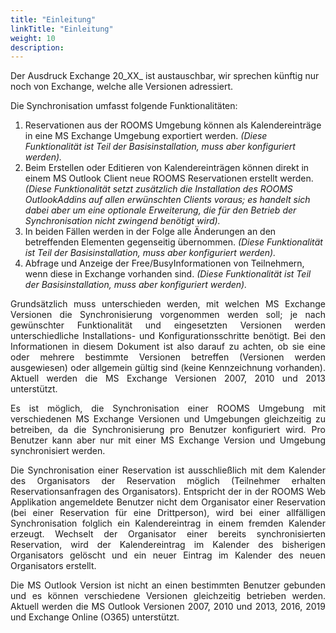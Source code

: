 ```yaml
---
title: "Einleitung"
linkTitle: "Einleitung"
weight: 10
description:
---
```

Der Ausdruck Exchange 20_XX_ ist austauschbar, wir sprechen künftig nur noch von Exchange, welche alle Versionen adressiert.

Die Synchronisation umfasst folgende Funktionalitäten:

1. Reservationen aus der ROOMS Umgebung können als Kalendereinträge in eine MS Exchange Umgebung exportiert werden. _(Diese Funktionalität ist Teil der Basisinstallation, muss aber konfiguriert werden)._
2. Beim Erstellen oder Editieren von Kalendereinträgen können direkt in einem MS Outlook Client neue ROOMS Reservationen erstellt werden. _(Diese Funktionalität setzt zusätzlich die Installation des ROOMS OutlookAddins auf allen erwünschten Clients voraus; es handelt sich dabei aber um eine optionale Erweiterung, die für den Betrieb der Synchronisation nicht zwingend benötigt wird)._
3. In beiden Fällen werden in der Folge alle Änderungen an den betreffenden Elementen gegenseitig übernommen. _(Diese Funktionalität ist Teil der Basisinstallation, muss aber konfiguriert werden)._
4. Abfrage und Anzeige der Free/BusyInformationen von Teilnehmern, wenn diese in Exchange vorhanden sind. _(Diese Funktionalität ist Teil der Basisinstallation, muss aber konfiguriert werden)._

<p align="justify">
Grundsätzlich muss unterschieden werden, mit welchen MS Exchange Versionen die Synchronisierung vorgenommen werden soll; je nach gewünschter Funktionalität und eingesetzten Versionen werden unterschiedliche Installations- und Konfigurationsschritte benötigt. Bei den Informationen in diesem Dokument ist also darauf zu achten, ob sie eine oder mehrere bestimmte Versionen betreffen (Versionen werden ausgewiesen) oder allgemein gültig sind (keine Kennzeichnung vorhanden). Aktuell werden die MS Exchange Versionen 2007, 2010 und 2013 unterstützt. </p>

<p align="justify">
Es ist möglich, die Synchronisation einer ROOMS Umgebung mit verschiedenen MS Exchange Versionen und Umgebungen gleichzeitig zu betreiben, da die Synchronisierung pro Benutzer konfiguriert wird. Pro Benutzer kann aber nur mit einer MS Exchange Version und Umgebung synchronisiert werden. </p>

<p align="justify">
Die Synchronisation einer Reservation ist ausschließlich mit dem Kalender des Organisators der Reservation möglich (Teilnehmer erhalten Reservationsanfragen des Organisators). Entspricht der in der ROOMS Web Applikation angemeldete Benutzer nicht dem Organisator einer Reservation (bei einer Reservation für eine Drittperson), wird bei einer allfälligen Synchronisation folglich ein Kalendereintrag in einem fremden Kalender erzeugt. Wechselt der Organisator einer bereits synchronisierten Reservation, wird der Kalendereintrag im Kalender des bisherigen Organisators gelöscht und ein neuer Eintrag im Kalender des neuen Organisators erstellt. </p>

<p align="justify">
Die MS Outlook Version ist nicht an einen bestimmten Benutzer gebunden und es können verschiedene Versionen gleichzeitig betrieben werden. Aktuell werden die MS Outlook Versionen 2007, 2010 und 2013, 2016, 2019 und Exchange Online (O365) unterstützt. </p>
